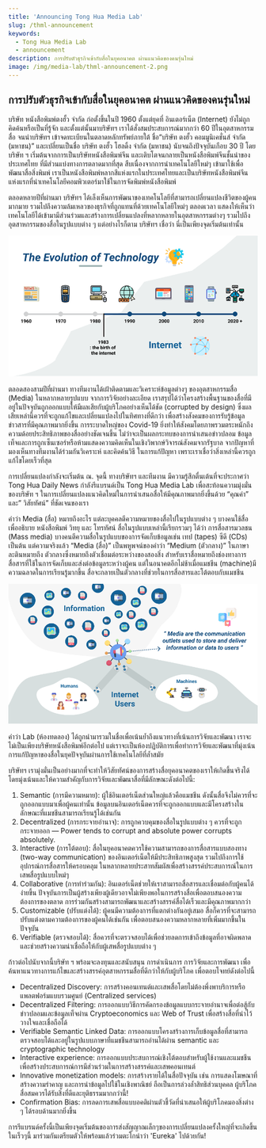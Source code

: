 ```yaml
---
title: 'Announcing Tong Hua Media Lab'
slug: /thml-announcement
keywords:
  - Tong Hua Media Lab
  - announcement
description: การปรับตัวธุรกิจเข้ากับสื่อในยุคอนาคต ผ่านแนวคิดของคนรุ่นใหม่
image: /img/media-lab/thml-announcement-2.png
---
```


## การปรับตัวธุรกิจเข้ากับสื่อในยุคอนาคต ผ่านแนวคิดของคนรุ่นใหม่

บริษัท หนังสือพิมพ์ตงฮั้ว จำกัด ก่อตั้งขึ้นในปี 1960 ตั้งแต่ยุคที่ อินเตอร์เน็ต (Internet) ยังไม่ถูกคิดค้นหรือเป็นที่รู้จัก และตั้งแต่นั้นมาบริษัทฯ เราได้สั่งสมประสบการณ์มากกว่า 60 ปีในอุตสาหกรรมสื่อ จนนำบริษัทฯ เข้าจดทะเบียนในตลาดหลักทรัพย์ภายใต้ ชื่อ“บริษัท ตงฮั้ว คอมมูนิเคชั่นส์ จำกัด (มหาชน)” และเปลี่ยนเป็นชื่อ บริษัท ตงฮั้ว โฮลดิ้ง จำกัด (มหาชน) นับจนถึงปัจจุบันเกือบ 30 ปี โดยบริษัท ฯ เริ่มต้นจากการเป็นบริษัทหนังสือพิมพ์จีน และเติบโตจนกลายเป็นหนังสือพิมพ์จีนชั้นนำของประเทศไทย ที่มีส่วนแบ่งทางการตลาดมากที่สุด สืบเนื่องจากการนำเทคโนโลยีใหม่ๆ เข้ามาใช้เพื่อพัฒนาสื่อสิ่งพิมพ์ เราเป็นหนังสือพิมพ์หลากสีแห่งแรกในประเทศไทยและเป็นบริษัทหนังสือพิมพ์จีนแห่งแรกที่นำเทคโนโลยีคอมพิวเตอร์มาใช้ในการจัดพิมพ์หนังสือพิมพ์

ตลอดหลายปีที่ผ่านมา บริษัทฯ ได้เล็งเห็นการพัฒนาของเทคโนโลยีที่สามารถเปลี่ยนแปลงชีวิตของผู้คนมากมาย รวมไปถึงความล้มเหลวของธุรกิจที่ถูกแทนที่ด้วยเทคโนโลยีใหม่ๆ ตลอดเวลา แสดงให้เห็นว่าเทคโนโลยีได้เข้ามามีส่วนร่วมและสร้างการเปลี่ยนแปลงที่หลากหลายในอุตสาหกรรมต่างๆ รวมไปถึงอุตสาหกรรมของสื่อในรูปแบบต่าง ๆ แต่อย่างไรก็ตาม บริษัทฯ เชื่อว่า นี่เป็นเพียงจุดเริ่มต้นเท่านั้น

![evolution of technology](/img/media-lab/thml-announcement-1.png)

ตลอดสองสามปีที่ผ่านมา ทางทีมงานได้เฝ้าติดตามและวิเคราะห์ข้อมูลต่างๆ ของอุตสาหกรรมสื่อ (Media) ในหลากหลายรูปแบบ จากการวิจัยอย่างละเอียด เราสรุปได้ว่าโครงสร้างพื้นฐานของสื่อที่มีอยู่ในปัจจุบันถูกออกแบบให้มีผลเสียกับผู้บริโภคอย่างเห็นได้ชัด (corrupted by design) ซึ่งผลเสียเหล่านี้ควรที่จะถูกแก้ไขและเปลี่ยนแปลงไปในทิศทางที่ดีกว่า เพื่อสร้างสังคมของการรับรู้ข้อมูลข่าวสารที่มีคุณภาพมากยิ่งขึ้น การระบาดใหญ่ของ Covid-19 ยิ่งทำให้สังคมโดยภาพรวมตระหนักถึงความด้อยประสิทธิภาพของสื่ออย่างชัดเจนขึ้น ไม่ว่าจะเป็นผลกระทบของการนำเสนอข่าวปลอม ข้อมูลเท็จและการถูกเซ็นเซอร์หรือห้ามแสดงความคิดเห็นในเชิงวิพากษ์วิจารณ์สังคมจากรัฐบาล จากปัญหาที่มองเห็นทางทีมงานได้ร่วมกันวิเคราะห์ และคิดค้นวิธี ในการแก้ปัญหา เพราะเราเชื่อว่าสิ่งเหล่านี้ควรถูกแก้ไขโดยเร็วที่สุด

การเปลี่ยนแปลงกำลังจะเริ่มต้น ณ. จุดนี้ ทางบริษัทฯ และทีมงาน มีความรู้สึกตื่นเต้นที่จะประกาศว่า Tong Hua Daily News กำลังรีแบรนด์เป็น Tong Hua Media Lab เพื่อสะท้อนความมุ่งมั่นของบริษัท ฯ ในการเปลี่ยนแปลงแนวคิดใหม่ในการนำเสนอสื่อให้มีคุณภาพมากยิ่งขึ้นด้วย “คุณค่า” และ” วิสัยทัศน์” ที่ชัดเจนของเรา

คำว่า Media (สื่อ) หมายถึงอะไร แต่ละบุคคลตีความหมายของสื่อไปในรูปแบบต่าง ๆ บางคนใช้สื่อเพื่ออธิบาย หนังสือพิมพ์ วิทยุ และ โทรทัศน์ สื่อในรูปแบบเหล่านี้เรียกรวมๆ ได้ว่า การสื่อสารมวลชน (Mass media) บางคนตีความสื่อในรูปแบบของการจัดเก็บข้อมูลเช่น เทป (tapes) ซีดี (CDs) เป็นต้น แต่ความจริงแล้ว “Media (สื่อ)” เป็นพหูพจน์ของคำว่า “Medium (ตัวกลาง)” ในภาษาละตินหมายถึง ตัวกลางซึ่งหมายถึงตัวเชื่อมต่อระหว่างของสองสิ่ง สำหรับเราสื่อหมายถึงช่องทางการสื่อสารที่ใช้ในการจัดเก็บและส่งต่อข้อมูลระหว่างผู้คน แต่ในอนาคตอีกไม่ช้าเมื่อแมชชีน (machine)มีความฉลาดในการเรียนรู้มากขึ้น สื่อจะกลายเป็นตัวกลางที่ช่วยในการสื่อสารและโต้ตอบกับแมชชีน

![media](/img/media-lab/thml-announcement-2.png)

คำว่า Lab (ห้องทดลอง) ได้ถูกนำมารวมในชื่อเพื่อเน้นย้ำถึงแนวทางที่เน้นการวิจัยและพัฒนา เราจะไม่เป็นเพียงบริษัทหนังสือพิมพ์อีกต่อไป แต่เราจะเป็นห้องปฏิบัติการเพื่อทำการวิจัยและพัฒนาที่มุ่งเน้นการแก้ปัญหาของสื่อในยุคปัจจุบันผ่านการใช้เทคโนโลยีที่ล้ำสมัย

บริษัทฯ เรามุ่งมั่นเป็นอย่างมากที่จะทำให้วิสัยทัศน์ของการสร้างสื่อยุคอนาคตของเราให้เกิดขึ้นจริงได้ โดยมุ่งเน้นและให้ความสำคัญกับการวิจัยและพัฒนาสื่อที่มีลักษณะดังต่อไปนี้:

1. Semantic (การมีความหมาย): ผู้ใช้อินเตอร์เน็ตส่วนใหญ่แล้วคือแมชชีน ดังนั้นสื่อจึงไม่ควรที่จะถูกออกแบบมาเพื่อผู้คนเท่านั้น ข้อมูลบนอินเตอร์เน็ตควรที่จะถูกออกแบบและมีโครงสร้างในลักษณะที่แมชชีนสามารถเรียนรู้ได้เช่นกัน
2. Decentralized (การกระจายอำนาจ): การถูกควบคุมของสื่อในรูปแบบต่าง ๆ ควรที่จะถูกกระจายออก — Power tends to corrupt and absolute power corrupts absolutely.
3. Interactive (การโต้ตอบ): สื่อในยุคอนาคตควรใช้ความสามารถของการสื่อสารแบบสองทาง (two-way communication) ของอินเตอร์เน็ตให้มีประสิทธิภาพสูงสุด รวมไปถึงการใช้อุปกรณ์การสื่อสารให้ครอบคลุม ในหลากหลายประสาทสัมผัสเพื่อสร้างสรรค์ประสบการณ์ในการเสพสื่อรูปแบบใหม่ๆ
4. Collaborative (การทำร่วมกัน): อินเตอร์เน็ตช่วยให้เราสามารถสื่อสารและเชื่อมต่อกับผู้คนได้ง่ายขึ้น ปัจจุบันการเป็นผู้สร้างเพียงผู้เดียวอาจไม่เพียงพอในการสร้างสื่อเพื่อตอบสนองความต้องการของตลาด การร่วมกันสร้างสามารถพัฒนาและสร้างสรรค์สื่อได้เร็วและมีคุณภาพมากกว่า
5. Customizable (ปรับแต่งได้): ผู้คนมีความต้องการที่แตกต่างกันอยู่เสมอ สื่อก็ควรที่จะสามารถปรับแต่งตามความต้องการของผู้คนได้เช่นกัน เพื่อตอบสนองความหลากหลายที่เพิ่มมากขึ้นในปัจจุบัน
6. Verifiable (ตรวจสอบได้): สื่อควรที่จะตรวจสอบได้เพื่อช่วยลดการเข้าถึงข้อมูลที่อาจผิดพลาดและช่วยสร้างความน่าเชื่อถือให้กับผู้เสพสื่อรูปแบบต่าง ๆ

ก้าวต่อไปนับจากนี้บริษัท ฯ พร้อมจะลงทุนและสนับสนุน การดำเนินการ การวิจัยและการพัฒนา เพื่อค้นหาแนวทางการแก้ไขและสร้างสรรค์อุตสาหกรรมสื่อที่ดีกว่าให้กับผู้บริโภค เพื่อตอบโจทย์ดังต่อไปนี้

- Decentralized Discovery: การสร้างคอนเทนต์และเสพสื่อโดยไม่ต้องพึ่งพาบริการหรือแพลตฟอร์มแบบรวมศูนย์ (Centralized services)
- Decentralized Filtering: การออกแบบวิธีการคัดกรองข้อมูลแบบกระจายอำนาจเพื่อต่อสู้กับข่าวปลอมและข้อมูลเท็จผ่าน Cryptoeconomics และ Web of Trust เพื่อสร้างสื่อที่น่าไว้วางใจและเชื่อถือได้
- Verifiable Semantic Linked Data: การออกแบบโครงสร้างการเก็บข้อมูลสื่อที่สามารถตรวจสอบได้และอยู่ในรูปแบบภาษาที่แมชชีนสามารถอ่านได้ผ่าน semantic และ cryptographic technology
- Interactive experience: การออกแบบประสบการณ์เชิงโต้ตอบสำหรับผู้ใช้งานและแมชชีน เพื่อสร้างประสบการณ์การมีส่วนร่วมในการสร้างสรรค์และเสพคอนเทนต์
- Innovative monetization models: การสร้างรายได้ในสื่อปัจจุบัน เช่น การแสดงโฆษณาที่สร้างความรำคาญ และการนำข้อมูลไปใช้ในเชิงพาณิชย์ ถือเป็นการล่วงล้ำสิทธิส่วนบุคคล ผู้บริโภคสื่อสมควรได้รับสิ่งที่ดีและยุติธรรมมากกว่านี้!
- Confirmation Bias: การลดการเสพสื่อแบบอคติผ่านตัวชี้วัดที่นำเสนอให้ผู้บริโภคมองสิ่งต่าง ๆ ได้รอบด้านมากยิ่งขึ้น

การรีแบรนด์ครั้งนี้เป็นเพียงจุดเริ่มต้นของการส่งสัญญาณเล็กๆของการเปลี่ยนแปลงครั้งใหญ่ที่จะเกิดขึ้นในเร็วๆนี้ มาร่วมกันเตรียมตัวให้พร้อมแล้วร่วมตะโกนำว่า 'Eureka' ไปด้วยกัน!
